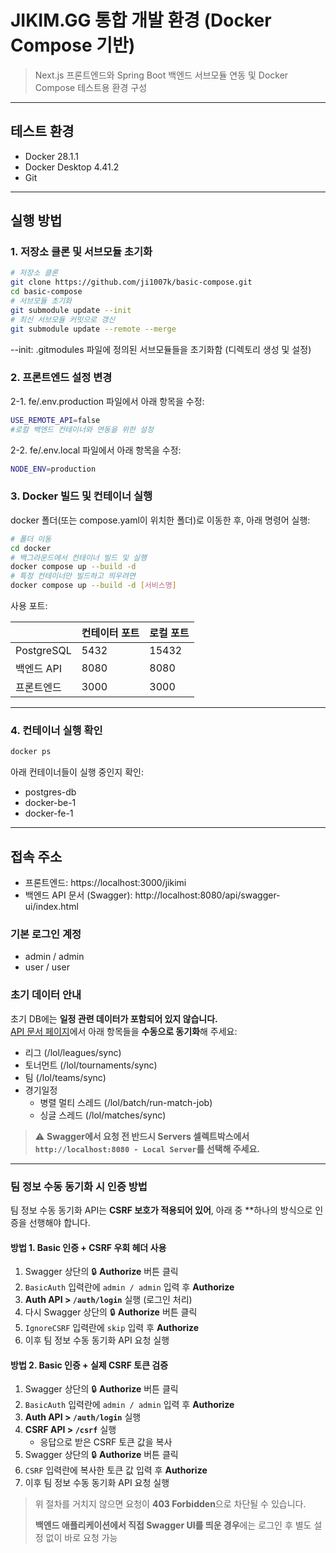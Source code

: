 # JIKIM.GG 통합 개발 환경 (Docker Compose 기반)
> Next.js 프론트엔드와 Spring Boot 백엔드 서브모듈 연동 및 Docker Compose 테스트용 환경 구성


---

## 테스트 환경

- Docker 28.1.1
- Docker Desktop 4.41.2
- Git

---

## 실행 방법

### 1. 저장소 클론 및 서브모듈 초기화

```bash
# 저장소 클론
git clone https://github.com/ji1007k/basic-compose.git
cd basic-compose
# 서브모듈 초기화
git submodule update --init
# 최신 서브모듈 커밋으로 갱신
git submodule update --remote --merge
```
--init: .gitmodules 파일에 정의된 서브모듈들을 초기화함 (디렉토리 생성 및 설정)

### 2. 프론트엔드 설정 변경
2-1. fe/.env.production 파일에서 아래 항목을 수정:
```bash
USE_REMOTE_API=false
#로컬 백엔드 컨테이너와 연동을 위한 설정
```

2-2. fe/.env.local 파일에서 아래 항목을 수정:
```bash
NODE_ENV=production
```

### 3. Docker 빌드 및 컨테이너 실행
docker 폴더(또는 compose.yaml이 위치한 폴더)로 이동한 후, 아래 명령어 실행:
```bash
# 폴더 이동
cd docker
# 백그라운드에서 컨테이너 빌드 및 실행
docker compose up --build -d
# 특정 컨테이너만 빌드하고 띄우려면
docker compose up --build -d [서비스명]
```
사용 포트:

| | 컨테이터 포트 | 로컬 포트 |
|-|-|-|
| PostgreSQL | 5432 | 15432 |
| 백엔드 API | 8080 | 8080 |
| 프론트엔드 | 3000 | 3000 |

---

### 4. 컨테이너 실행 확인
```bash
docker ps
```
아래 컨테이너들이 실행 중인지 확인:
- postgres-db
- docker-be-1
- docker-fe-1

---

## 접속 주소
- 프론트엔드: https://localhost:3000/jikimi
- 백엔드 API 문서 (Swagger): http://localhost:8080/api/swagger-ui/index.html
### 기본 로그인 계정
- admin / admin
- user / user
### 초기 데이터 안내
초기 DB에는 **일정 관련 데이터가 포함되어 있지 않습니다.**  
[API 문서 페이지](http://localhost:8080/api/swagger-ui/index.html)에서 아래 항목들을 **수동으로 동기화**해 주세요:
- 리그 (/lol/leagues/sync)
- 토너먼트 (/lol/tournaments/sync)
- 팀 (/lol/teams/sync)
- 경기일정
  - 병렬 멀티 스레드 (/lol/batch/run-match-job)
  - 싱글 스레드 (/lol/matches/sync)

> ⚠️ **Swagger에서 요청 전 반드시 Servers 셀렉트박스에서 `http://localhost:8080 - Local Server`를 선택해 주세요.**

---

### 팀 정보 수동 동기화 시 인증 방법

팀 정보 수동 동기화 API는 **CSRF 보호가 적용되어 있어**, 아래 중 **하나의 방식으로 인증을 선행해야 합니다.

#### 방법 1. Basic 인증 + CSRF 우회 헤더 사용

1. Swagger 상단의 🔒 **Authorize** 버튼 클릭
2. `BasicAuth` 입력란에 `admin / admin` 입력 후 **Authorize**
3. **Auth API > `/auth/login`** 실행 (로그인 처리)
4. 다시 Swagger 상단의 🔒 **Authorize** 버튼 클릭
5. `IgnoreCSRF` 입력란에 `skip` 입력 후 **Authorize**
6. 이후 팀 정보 수동 동기화 API 요청 실행

#### 방법 2. Basic 인증 + 실제 CSRF 토큰 검증

1. Swagger 상단의 🔒 **Authorize** 버튼 클릭
2. `BasicAuth` 입력란에 `admin / admin` 입력 후 **Authorize**
3. **Auth API > `/auth/login`** 실행
4. **CSRF API > `/csrf`** 실행
    - 응답으로 받은 CSRF 토큰 값을 복사
5. Swagger 상단의 🔒 **Authorize** 버튼 클릭
6. `CSRF` 입력란에 복사한 토큰 값 입력 후 **Authorize**
7. 이후 팀 정보 수동 동기화 API 요청 실행


> 위 절차를 거치지 않으면 요청이 **403 Forbidden**으로 차단될 수 있습니다.
> 
> **백엔드 애플리케이션에서 직접 Swagger UI를 띄운 경우**에는 로그인 후 별도 설정 없이 바로 요청 가능




